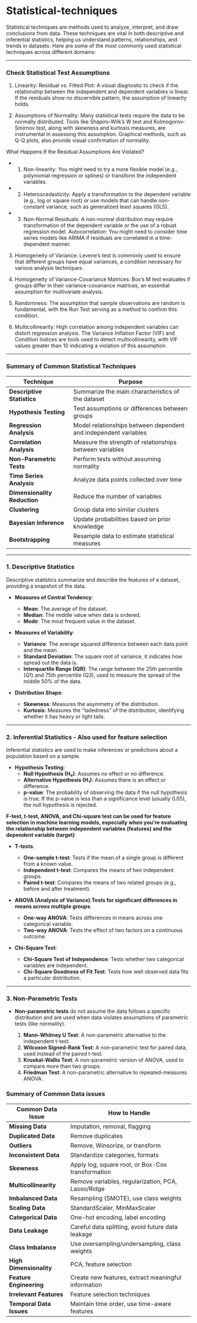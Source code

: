 # Statistical-techniques
Statistical techniques are methods used to analyze, interpret, and draw conclusions from data. These techniques are vital in both descriptive and inferential statistics, helping us understand patterns, relationships, and trends in datasets. Here are some of the most commonly used statistical techniques across different domains:

---
### Check Statistical Test Assumptions
1. Linearity: Residual vs. Fitted Plot: A visual diagnostic to check if the relationship between the independent and dependent variables is linear. If the residuals show no discernible pattern, the assumption of linearity holds.

2. Assumptions of Normality: Many statistical tests require the data to be normally distributed. Tools like Shapiro-Wilk’s W test and Kolmogorov-Smirnov test, along with skewness and kurtosis measures, are instrumental in assessing this assumption. Graphical methods, such as Q-Q plots, also provide visual confirmation of normality.

What Happens If the Residual Assumptions Are Violated?

- 1. Non-linearity: You might need to try a more flexible model (e.g., polynomial regression or splines) or transform the independent variables.

- 2. Heteroscedasticity: Apply a transformation to the dependent variable (e.g., log or square root) or use models that can handle non-constant variance, such as generalized least squares (GLS).

- 3. Non-Normal Residuals: A non-normal distribution may require transformation of the dependent variable or the use of a robust regression model.
Autocorrelation: You might need to consider time series models like ARIMA if residuals are correlated in a time-dependent manner.

3. Homogeneity of Variance: Levene’s test is commonly used to ensure that different groups have equal variances, a condition necessary for various analysis techniques.

3. Homogeneity of Variance-Covariance Matrices: Box’s M test evaluates if groups differ in their variance-covariance matrices, an essential assumption for multivariate analysis.

4. Randomness: The assumption that sample observations are random is fundamental, with the Run Test serving as a method to confirm this condition.

5. Multicollinearity: High correlation among independent variables can distort regression analysis. The Variance Inflation Factor (VIF) and Condition Indices are tools used to detect multicollinearity, with VIF values greater than 10 indicating a violation of this assumption.
---

### Summary of Common Statistical Techniques

| **Technique**               | **Purpose**                                                   |
|-----------------------------|---------------------------------------------------------------|
| **Descriptive Statistics**   | Summarize the main characteristics of the dataset             |
| **Hypothesis Testing**       | Test assumptions or differences between groups                |
| **Regression Analysis**      | Model relationships between dependent and independent variables|
| **Correlation Analysis**     | Measure the strength of relationships between variables       |
| **Non-Parametric Tests**     | Perform tests without assuming normality                      |
| **Time Series Analysis**     | Analyze data points collected over time                       |
| **Dimensionality Reduction** | Reduce the number of variables                                |
| **Clustering**               | Group data into similar clusters                              |
| **Bayesian Inference**       | Update probabilities based on prior knowledge                 |
| **Bootstrapping**            | Resample data to estimate statistical measures                |

---
### **1. Descriptive Statistics**
Descriptive statistics summarize and describe the features of a dataset, providing a snapshot of the data.

- **Measures of Central Tendency**:
  - **Mean**: The average of the dataset.
  - **Median**: The middle value when data is ordered.
  - **Mode**: The most frequent value in the dataset.

- **Measures of Variability**:
  - **Variance**: The average squared difference between each data point and the mean.
  - **Standard Deviation**: The square root of variance, it indicates how spread out the data is.
  - **Interquartile Range (IQR)**: The range between the 25th percentile (Q1) and 75th percentile (Q3), used to measure the spread of the middle 50% of the data.

- **Distribution Shape**:
  - **Skewness**: Measures the asymmetry of the distribution.
  - **Kurtosis**: Measures the "tailedness" of the distribution, identifying whether it has heavy or light tails.

---

### **2. Inferential Statistics** - **Also used for feature selection**
Inferential statistics are used to make inferences or predictions about a population based on a sample.

- **Hypothesis Testing**:
  - **Null Hypothesis (H₀)**: Assumes no effect or no difference.
  - **Alternative Hypothesis (H₁)**: Assumes there is an effect or difference.
  - **p-value**: The probability of observing the data if the null hypothesis is true. If the p-value is less than a significance level (usually 0.05), the null hypothesis is rejected.


 **F-test, t-test, ANOVA, and Chi-square test can be used for feature selection in machine learning models, especially when you're evaluating the relationship between independent variables (features) and the dependent variable (target)**
- **T-tests**:
  - **One-sample t-test**: Tests if the mean of a single group is different from a known value.
  - **Independent t-test**: Compares the means of two independent groups.
  - **Paired t-test**: Compares the means of two related groups (e.g., before and after treatment).

- **ANOVA (Analysis of Variance)**:**Tests for significant differences in means across multiple groups**.
  - **One-way ANOVA**: Tests differences in means across one categorical variable.
  - **Two-way ANOVA**: Tests the effect of two factors on a continuous outcome.

- **Chi-Square Test**:
  - **Chi-Square Test of Independence**: Tests whether two categorical variables are independent.
  - **Chi-Square Goodness of Fit Test**: Tests how well observed data fits a particular distribution.

---
### 3. Non-Parametric Tests

- **Non-parametric tests** do not assume the data follows a specific distribution and are used when data violates assumptions of parametric tests (like normality).

   1. **Mann-Whitney U Test**: A non-parametric alternative to the independent t-test.
   2. **Wilcoxon Signed-Rank Test**: A non-parametric test for paired data, used instead of the paired t-test.
   3. **Kruskal-Wallis Test**: A non-parametric version of ANOVA, used to compare more than two groups.
   4. **Friedman Test**: A non-parametric alternative to repeated-measures ANOVA.

### Summary of Common Data issues

| **Common Data Issue**       | **How to Handle**                                             |
|-----------------------------|---------------------------------------------------------------|
| **Missing Data**            | Imputation, removal, flagging                                 |
| **Duplicated Data**         | Remove duplicates                                             |
| **Outliers**                | Remove, Winsorize, or transform                               |
| **Inconsistent Data**       | Standardize categories, formats                               |
| **Skewness**                | Apply log, square root, or Box-Cox transformation             |
| **Multicollinearity**       | Remove variables, regularization, PCA, Lasso/Ridge                         |
| **Imbalanced Data**         | Resampling (SMOTE), use class weights                         |
| **Scaling Data**            | StandardScaler, MinMaxScaler                                  |
| **Categorical Data**        | One-hot encoding, label encoding                              |
| **Data Leakage**            | Careful data splitting, avoid future data leakage             |
| **Class Imbalance**         | Use oversampling/undersampling, class weights                 |
| **High Dimensionality**     | PCA, feature selection                                        |
| **Feature Engineering**     | Create new features, extract meaningful information           |
| **Irrelevant Features**     | Feature selection techniques                                  |
| **Temporal Data Issues**    | Maintain time order, use time-aware features                  |







